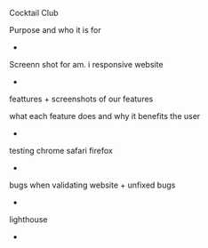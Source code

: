 Cocktail Club

Purpose and who it is for

-

Screenn shot for am. i responsive website

-

feattures + screenshots of our features

what each feature does and why it benefits the user

-

testing chrome safari firefox

-

bugs when validating website + unfixed bugs

-

lighthouse

-